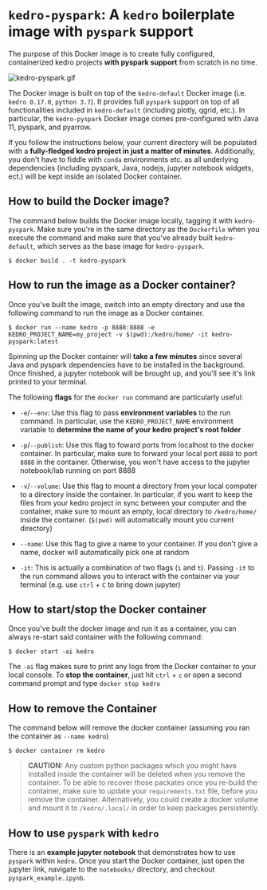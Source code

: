# `kedro-pyspark`: A `kedro` boilerplate image with `pyspark` support

The purpose of this Docker image is to create fully configured, containerized kedro projects **with pyspark support**
from scratch in no time.

![kedro-pyspark.gif](kedro-pyspark.gif)

The Docker image is built on top of the `kedro-default` Docker image (i.e. `kedro 0.17.0`, `python 3.7`). It provides full `pyspark` support on top of all
functionalities included in `kedro-default` (including plotly, qgrid, etc.). In particular, the `kedro-pyspark` Docker 
image comes pre-configured with Java 11, pyspark, and pyarrow.

If you follow the instructions below, your current directory will be populated with a **fully-fledged kedro project in just 
a matter of minutes**. Additionally, you don't have to fiddle with `conda` environments etc. as all
underlying dependencies (including pyspark, Java, nodejs, jupyter notebook widgets, ect.) will be kept inside an isolated Docker container. 

## How to build the Docker image?
The command below builds the Docker image locally, tagging it with `kedro-pyspark`. Make sure you're in the
same directory as the `Dockerfile` when you execute the command and make sure that you've already built `kedro-default`, which
serves as the base image for `kedro-pyspark`.
```shell
$ docker build . -t kedro-pyspark
```

## How to run the image as a Docker container?
Once you've built the image, switch into an empty directory and use the following command to run the image as a Docker container.
```shell
$ docker run --name kedro -p 8888:8888 -e KEDRO_PROJECT_NAME=my_project -v $(pwd):/kedro/home/ -it kedro-pyspark:latest
```
Spinning up the Docker container will **take a few minutes** since several Java and pyspark dependencies have to be installed in the background.
Once finished, a jupyter notebook will be brought up, and you'll see it's link printed to your terminal.

The following **flags** for the `docker run` command are particularly useful:
* `-e`/`--env`: Use this flag to pass **environment variables** to the run command. In particular, use the `KEDRO_PROJECT_NAME` 
  environment variable to **determine the name of your kedro project's root folder**
  
* `-p`/`--publish`: Use this flag to foward ports from localhost to the docker container. In particular, make sure to forward
   your local port `8888` to port `8888` in the container. Otherwise, you won't have access to the jupyter notebook/lab running 
  on port 8888
  
* `-v`/`--volume`: Use this flag to mount a directory from your local computer to a directory inside the container. In particular,
   if you want to keep the files from your kedro project in sync between your computer and the container, make sure to mount
  an empty, local directory to `/kedro/home/` inside the container. (`$(pwd)` will automatically mount you current directory)
  
* `--name`: Use this flag to give a name to your container. If you don't give a name, docker will automatically pick one at random
* `-it`: This is actually a combination of two flags (`i` and `t`). Passing `-it` to the run command allows you to interact
with the container via your terminal (e.g. use `ctrl` + `C` to bring down jupyter)
## How to start/stop the Docker container
Once you've built the docker image and run it as a container, you can always re-start said container with the following command:
```shell
$ docker start -ai kedro
```
The `-ai` flag makes sure to print any logs from the Docker container to your local console. To **stop the container**, just hit
`ctrl` + `c` or open a second command prompt and type `docker stop kedro`
## How to remove the Container
The command below will remove the docker container (assuming you ran the container as `--name kedro`)
```shell
$ docker container rm kedro
```
> **CAUTION:** Any custom python packages which you might have installed inside the container will be deleted when
you remove the container. To be able to recover
those packates once you re-build the container, make sure to update your `requirements.txt` file, before you remove 
the container. Alternatively, you could create a docker volume and mount it to `/kedro/.local/` in order to keep 
packages persistently.

## How to use `pyspark` with `kedro`
There is an **example jupyter notebook** that demonstrates how to use `pyspark` within `kedro`. Once you start the Docker container,
just open the jupyter link, navigate to the `notebooks/` directory, and checkout `pyspark_example.ipynb`.